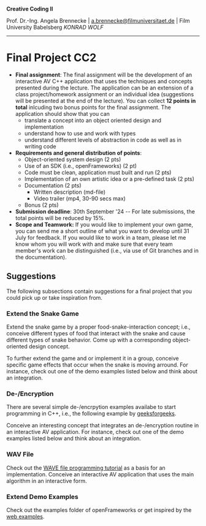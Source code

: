 **Creative Coding II**

Prof. Dr.-Ing. Angela Brennecke | a.brennecke@filmuniversitaet.de | Film University Babelsberg *KONRAD WOLF*   


---

# Final Project CC2

* **Final assignment**: The final assignment will be the development of an interactive AV C++ application that uses the techniques and concepts presented during the lecture. The application can be an extension of a class project/homework assignment or an individual idea (suggestions will be presented at the end of the lecture). You can collect **12 points in total** inlcuding two bonus points for the final assignment. The application should show that you can 
  * translate a concept into an object oriented design and implementation
  * understand how to use and work with types
  * understand different levels of abstraction in code as well as in writing code
* **Requirements and general distribution of points**:
    * Object-oriented system design (2 pts)
    * Use of an SDK (i.e., openFrameworks) (2 pt)
    * Code must be clean, application must built and run (2 pts)
    * Implementation of an own artistic idea or a pre-defined task (2 pts)
    * Documentation (2 pts)
      * Written description (md-file)
      * Video trailer (mp4, 30-90 secs max)
    * Bonus (2 pts)
* **Submission deadline**: 30th September '24 -- For late submissions, the total points will be reduced by 15%.
* **Scope and Teamwork:** If you would like to implement your own game, you can send me a short outline of what you want to develop until 31 July for feedback. If you would like to work in a team, please let me know whom you will work with and make sure that every team member's work can be distinguished (i.e., via use of Git branches and in the documentation).


## Suggestions

The following subsections contain suggestions for a final project that you could pick up or take inspiration from. 


### Extend the Snake Game 

Extend the snake game by a proper food-snake-interaction concept; i.e., conceive different types of food that interact with the snake and cause different types of snake behavior. Come up with a corresponding object-oriented design concept. 

To further extend the game and or implement it in a group, conceive specific game effects that occur when the snake is moving arround. For instance, check out one of the demo examples listed below and think about an integration.

### De-/Encryption

There are several simple de-/encrpytion examples availabe to start programming in C++, i.e., the following example by [geeksforgeeks](https://www.geeksforgeeks.org/encrypt-and-decrypt-text-file-using-cpp/).

Conceive an interesting concept that integrates an de-/encryption routine in an interactive AV application. For instance, check out one of the demo examples listed below and think about an integration.

### WAV File 

Check out the [WAVE file programming tutorial](https://www.youtube.com/watch?v=rHqkeLxAsTc) as a basis for an implementation. Conceive an interactive AV application that uses the main algorithm in an interactive form.

### Extend Demo Examples

Check out the examples folder of openFrameworks or get inspired by the [web examples](https://openframeworks.cc/examples/). 